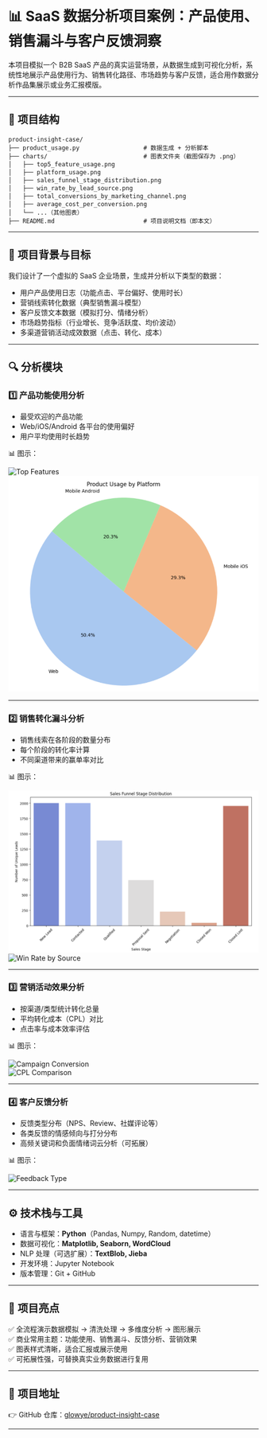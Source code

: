 # 📊 SaaS 数据分析项目案例：产品使用、销售漏斗与客户反馈洞察

本项目模拟一个 B2B SaaS 产品的真实运营场景，从数据生成到可视化分析，系统性地展示产品使用行为、销售转化路径、市场趋势与客户反馈，适合用作数据分析作品集展示或业务汇报模版。

---

## 📂 项目结构

```
product-insight-case/
├── product_usage.py                  # 数据生成 + 分析脚本
├── charts/                           # 图表文件夹（截图保存为 .png）
│   ├── top5_feature_usage.png
│   ├── platform_usage.png
│   ├── sales_funnel_stage_distribution.png
│   ├── win_rate_by_lead_source.png
│   ├── total_conversions_by_marketing_channel.png
│   ├── average_cost_per_conversion.png
│   └── ...（其他图表）
├── README.md                         # 项目说明文档（即本文）
```

---

## 🧠 项目背景与目标

我们设计了一个虚拟的 SaaS 企业场景，生成并分析以下类型的数据：

- 用户产品使用日志（功能点击、平台偏好、使用时长）
- 营销线索转化数据（典型销售漏斗模型）
- 客户反馈文本数据（模拟打分、情绪分析）
- 市场趋势指标（行业增长、竞争活跃度、均价波动）
- 多渠道营销活动成效数据（点击、转化、成本）

---

## 🔍 分析模块

### 1️⃣ 产品功能使用分析

- 最受欢迎的产品功能
- Web/iOS/Android 各平台的使用偏好
- 用户平均使用时长趋势

📊 图示：

![Top Features](charts/top5_feature_usage.png)  
![Platform Usage](charts/platform_usage.png)

---

### 2️⃣ 销售转化漏斗分析

- 销售线索在各阶段的数量分布
- 每个阶段的转化率计算
- 不同渠道带来的赢单率对比

📊 图示：

![Funnel Stage](charts/sales_funnel_stage_distribution.png)  
![Win Rate by Source](charts/win_rate_by_source.png)

---

### 3️⃣ 营销活动效果分析

- 按渠道/类型统计转化总量
- 平均转化成本（CPL）对比
- 点击率与成本效率评估

📊 图示：

![Campaign Conversion](charts/campaign_conversions.png)  
![CPL Comparison](charts/campaign_cpl.png)

---

### 4️⃣ 客户反馈分析

- 反馈类型分布（NPS、Review、社媒评论等）
- 各类反馈的情感倾向与打分分布
- 高频关键词和负面情绪词云分析（可拓展）

📊 图示：

![Feedback Type](charts/feedback_type_distribution.png)

---

## ⚙️ 技术栈与工具

- 语言与框架：**Python**（Pandas, Numpy, Random, datetime）
- 数据可视化：**Matplotlib, Seaborn, WordCloud**
- NLP 处理（可选扩展）：**TextBlob, Jieba**
- 开发环境：Jupyter Notebook
- 版本管理：Git + GitHub

---

## 🌟 项目亮点

✅ 全流程演示数据模拟 → 清洗处理 → 多维度分析 → 图形展示  
✅ 商业常用主题：功能使用、销售漏斗、反馈分析、营销效果  
✅ 图表样式清晰，适合汇报或展示使用  
✅ 可拓展性强，可替换真实业务数据进行复用

---

## 🔗 项目地址

👉 GitHub 仓库：[glowye/product-insight-case](https://github.com/glowye/product-insight-case)

---

